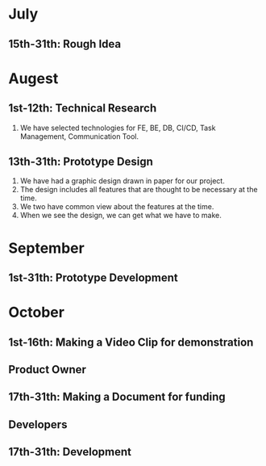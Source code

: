 # July
## 15th-31th: Rough Idea

# Augest

## 1st-12th: Technical Research
1. We have selected technologies for FE, BE, DB, CI/CD, Task Management, Communication Tool.

## 13th-31th: Prototype Design

1. We have had a graphic design drawn in paper for our project.
1. The design includes all features that are thought to be necessary at the time.
1. We two have common view about the features at the time.
1. When we see the design, we can get what we have to make.

# September
## 1st-31th: Prototype Development

# October

## 1st-16th: Making a Video Clip for demonstration

## Product Owner
## 17th-31th: Making a Document for funding

## Developers
## 17th-31th: Development
